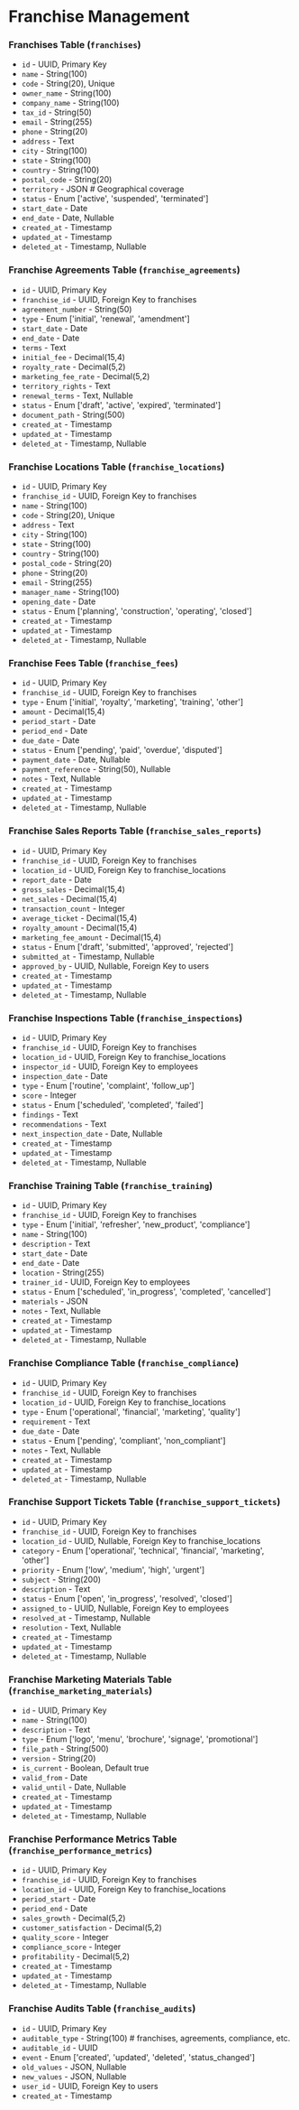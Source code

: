 # Franchise Management

### Franchises Table (`franchises`)

-   `id` - UUID, Primary Key
-   `name` - String(100)
-   `code` - String(20), Unique
-   `owner_name` - String(100)
-   `company_name` - String(100)
-   `tax_id` - String(50)
-   `email` - String(255)
-   `phone` - String(20)
-   `address` - Text
-   `city` - String(100)
-   `state` - String(100)
-   `country` - String(100)
-   `postal_code` - String(20)
-   `territory` - JSON # Geographical coverage
-   `status` - Enum ['active', 'suspended', 'terminated']
-   `start_date` - Date
-   `end_date` - Date, Nullable
-   `created_at` - Timestamp
-   `updated_at` - Timestamp
-   `deleted_at` - Timestamp, Nullable

### Franchise Agreements Table (`franchise_agreements`)

-   `id` - UUID, Primary Key
-   `franchise_id` - UUID, Foreign Key to franchises
-   `agreement_number` - String(50)
-   `type` - Enum ['initial', 'renewal', 'amendment']
-   `start_date` - Date
-   `end_date` - Date
-   `terms` - Text
-   `initial_fee` - Decimal(15,4)
-   `royalty_rate` - Decimal(5,2)
-   `marketing_fee_rate` - Decimal(5,2)
-   `territory_rights` - Text
-   `renewal_terms` - Text, Nullable
-   `status` - Enum ['draft', 'active', 'expired', 'terminated']
-   `document_path` - String(500)
-   `created_at` - Timestamp
-   `updated_at` - Timestamp
-   `deleted_at` - Timestamp, Nullable

### Franchise Locations Table (`franchise_locations`)

-   `id` - UUID, Primary Key
-   `franchise_id` - UUID, Foreign Key to franchises
-   `name` - String(100)
-   `code` - String(20), Unique
-   `address` - Text
-   `city` - String(100)
-   `state` - String(100)
-   `country` - String(100)
-   `postal_code` - String(20)
-   `phone` - String(20)
-   `email` - String(255)
-   `manager_name` - String(100)
-   `opening_date` - Date
-   `status` - Enum ['planning', 'construction', 'operating', 'closed']
-   `created_at` - Timestamp
-   `updated_at` - Timestamp
-   `deleted_at` - Timestamp, Nullable

### Franchise Fees Table (`franchise_fees`)

-   `id` - UUID, Primary Key
-   `franchise_id` - UUID, Foreign Key to franchises
-   `type` - Enum ['initial', 'royalty', 'marketing', 'training', 'other']
-   `amount` - Decimal(15,4)
-   `period_start` - Date
-   `period_end` - Date
-   `due_date` - Date
-   `status` - Enum ['pending', 'paid', 'overdue', 'disputed']
-   `payment_date` - Date, Nullable
-   `payment_reference` - String(50), Nullable
-   `notes` - Text, Nullable
-   `created_at` - Timestamp
-   `updated_at` - Timestamp
-   `deleted_at` - Timestamp, Nullable

### Franchise Sales Reports Table (`franchise_sales_reports`)

-   `id` - UUID, Primary Key
-   `franchise_id` - UUID, Foreign Key to franchises
-   `location_id` - UUID, Foreign Key to franchise_locations
-   `report_date` - Date
-   `gross_sales` - Decimal(15,4)
-   `net_sales` - Decimal(15,4)
-   `transaction_count` - Integer
-   `average_ticket` - Decimal(15,4)
-   `royalty_amount` - Decimal(15,4)
-   `marketing_fee_amount` - Decimal(15,4)
-   `status` - Enum ['draft', 'submitted', 'approved', 'rejected']
-   `submitted_at` - Timestamp, Nullable
-   `approved_by` - UUID, Nullable, Foreign Key to users
-   `created_at` - Timestamp
-   `updated_at` - Timestamp
-   `deleted_at` - Timestamp, Nullable

### Franchise Inspections Table (`franchise_inspections`)

-   `id` - UUID, Primary Key
-   `franchise_id` - UUID, Foreign Key to franchises
-   `location_id` - UUID, Foreign Key to franchise_locations
-   `inspector_id` - UUID, Foreign Key to employees
-   `inspection_date` - Date
-   `type` - Enum ['routine', 'complaint', 'follow_up']
-   `score` - Integer
-   `status` - Enum ['scheduled', 'completed', 'failed']
-   `findings` - Text
-   `recommendations` - Text
-   `next_inspection_date` - Date, Nullable
-   `created_at` - Timestamp
-   `updated_at` - Timestamp
-   `deleted_at` - Timestamp, Nullable

### Franchise Training Table (`franchise_training`)

-   `id` - UUID, Primary Key
-   `franchise_id` - UUID, Foreign Key to franchises
-   `type` - Enum ['initial', 'refresher', 'new_product', 'compliance']
-   `name` - String(100)
-   `description` - Text
-   `start_date` - Date
-   `end_date` - Date
-   `location` - String(255)
-   `trainer_id` - UUID, Foreign Key to employees
-   `status` - Enum ['scheduled', 'in_progress', 'completed', 'cancelled']
-   `materials` - JSON
-   `notes` - Text, Nullable
-   `created_at` - Timestamp
-   `updated_at` - Timestamp
-   `deleted_at` - Timestamp, Nullable

### Franchise Compliance Table (`franchise_compliance`)

-   `id` - UUID, Primary Key
-   `franchise_id` - UUID, Foreign Key to franchises
-   `location_id` - UUID, Foreign Key to franchise_locations
-   `type` - Enum ['operational', 'financial', 'marketing', 'quality']
-   `requirement` - Text
-   `due_date` - Date
-   `status` - Enum ['pending', 'compliant', 'non_compliant']
-   `notes` - Text, Nullable
-   `created_at` - Timestamp
-   `updated_at` - Timestamp
-   `deleted_at` - Timestamp, Nullable

### Franchise Support Tickets Table (`franchise_support_tickets`)

-   `id` - UUID, Primary Key
-   `franchise_id` - UUID, Foreign Key to franchises
-   `location_id` - UUID, Nullable, Foreign Key to franchise_locations
-   `category` - Enum ['operational', 'technical', 'financial', 'marketing', 'other']
-   `priority` - Enum ['low', 'medium', 'high', 'urgent']
-   `subject` - String(200)
-   `description` - Text
-   `status` - Enum ['open', 'in_progress', 'resolved', 'closed']
-   `assigned_to` - UUID, Nullable, Foreign Key to employees
-   `resolved_at` - Timestamp, Nullable
-   `resolution` - Text, Nullable
-   `created_at` - Timestamp
-   `updated_at` - Timestamp
-   `deleted_at` - Timestamp, Nullable

### Franchise Marketing Materials Table (`franchise_marketing_materials`)

-   `id` - UUID, Primary Key
-   `name` - String(100)
-   `description` - Text
-   `type` - Enum ['logo', 'menu', 'brochure', 'signage', 'promotional']
-   `file_path` - String(500)
-   `version` - String(20)
-   `is_current` - Boolean, Default true
-   `valid_from` - Date
-   `valid_until` - Date, Nullable
-   `created_at` - Timestamp
-   `updated_at` - Timestamp
-   `deleted_at` - Timestamp, Nullable

### Franchise Performance Metrics Table (`franchise_performance_metrics`)

-   `id` - UUID, Primary Key
-   `franchise_id` - UUID, Foreign Key to franchises
-   `location_id` - UUID, Foreign Key to franchise_locations
-   `period_start` - Date
-   `period_end` - Date
-   `sales_growth` - Decimal(5,2)
-   `customer_satisfaction` - Decimal(5,2)
-   `quality_score` - Integer
-   `compliance_score` - Integer
-   `profitability` - Decimal(5,2)
-   `created_at` - Timestamp
-   `updated_at` - Timestamp
-   `deleted_at` - Timestamp, Nullable

### Franchise Audits Table (`franchise_audits`)

-   `id` - UUID, Primary Key
-   `auditable_type` - String(100) # franchises, agreements, compliance, etc.
-   `auditable_id` - UUID
-   `event` - Enum ['created', 'updated', 'deleted', 'status_changed']
-   `old_values` - JSON, Nullable
-   `new_values` - JSON, Nullable
-   `user_id` - UUID, Foreign Key to users
-   `created_at` - Timestamp
